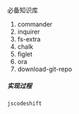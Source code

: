 ####
必备知识库
1. commander 
2. inquirer 
3. fs-extra 
4. chalk 
5. figlet
6. ora
7. download-git-repo

##### 实现过程
```javascript npm init -y
jscodeshift
